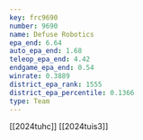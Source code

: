 ```yaml
---
key: frc9690
number: 9690
name: Defuse Robotics
epa_end: 6.64
auto_epa_end: 1.68
teleop_epa_end: 4.42
endgame_epa_end: 0.54
winrate: 0.3889
district_epa_rank: 1555
district_epa_percentile: 0.1366
type: Team
---
```

[[2024tuhc]]
[[2024tuis3]]
